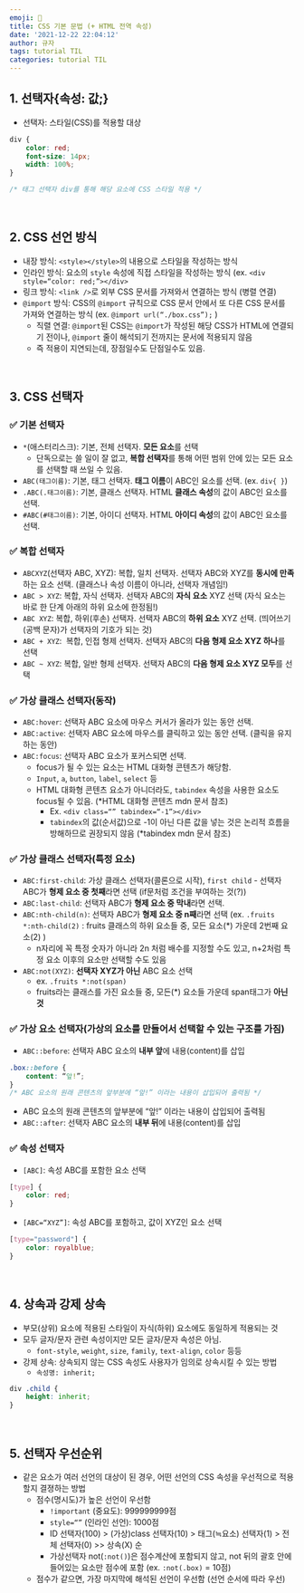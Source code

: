 ```yaml
---
emoji: 🌱
title: CSS 기본 문법 (+ HTML 전역 속성)
date: '2021-12-22 22:04:12'
author: 규자
tags: tutorial TIL
categories: tutorial TIL
---
```


## 1. 선택자{속성: 값;}
* 선택자: 스타일(CSS)를 적용할 대상
```css
div {
    color: red;
    font-size: 14px;
    width: 100%;
}

/* 태그 선택자 div를 통해 해당 요소에 CSS 스타일 적용 */
```

<br/>

## 2. CSS 선언 방식
* 내장 방식: `<style></style>`의 내용으로 스타일을 작성하는 방식
* 인라인 방식: 요소의 `style` 속성에 직접 스타일을 작성하는 방식 (ex. `<div style=“color: red;”></div>`
* 링크 방식: `<link />`로 외부 CSS 문서를 가져와서 연결하는 방식 (병렬 연결)
* `@import` 방식: CSS의 `@import` 규칙으로 CSS 문서 안에서 또 다른 CSS 문서를 가져와 연결하는 방식 (ex.  `@import url(“./box.css”);` )
    * 직렬 연결: `@import`된 CSS는 `@import`가 작성된 해당 CSS가 HTML에 연결되기 전이나, `@import` 줄이 해석되기 전까지는 문서에 적용되지 않음
    * 즉 적용이 지연되는데, 장점일수도 단점일수도 있음.

<br/>

## 3. CSS 선택자
### ✅ 기본 선택자
* `*`(애스터리스크): 기본, 전체 선택자. **모든 요소**를 선택
    * 단독으로는 쓸 일이 잘 없고, **복합 선택자**를 통해 어떤 범위 안에 있는 모든 요소를 선택할 때 쓰일 수 있음.
* `ABC(태그이름)`: 기본, 태그 선택자. **태그 이름**이 ABC인 요소를 선택. (ex. `div{ }`)
* `.ABC(.태그이름)`: 기본, 클래스 선택자. HTML **클래스 속성**의 값이 ABC인 요소를 선택.
* `#ABC(#태그이름)`: 기본, 아이디 선택자. HTML **아이디 속성**의 값이 ABC인 요소를 선택.

### ✅ 복합 선택자
* `ABCXYZ`(선택자 ABC, XYZ): 복합, 일치 선택자. 선택자 ABC와 XYZ를 **동시에 만족**하는 요소 선택. (클래스나 속성 이름이 아니라, 선택자 개념임!)
* `ABC > XYZ`: 복합, 자식 선택자. 선택자 ABC의 **자식 요소** XYZ 선택 (자식 요소는 바로 한 단계 아래의 하위 요소에 한정됨!)
* `ABC XYZ`: 복합, 하위(후손) 선택자. 선택자 ABC의 **하위 요소** XYZ 선택. (띄어쓰기(공백 문자)가 선택자의 기호가 되는 것)
* `ABC + XYZ`:  복합, 인접 형제 선택자. 선택자 ABC의 **다음 형제 요소 XYZ 하나**를 선택
* `ABC ~ XYZ`: 복합, 일반 형제 선택자. 선택자 ABC의 **다음 형제 요소 XYZ 모두**를 선택

### ✅ 가상 클래스 선택자(동작)
* `ABC:hover`: 선택자 ABC 요소에 마우스 커서가 올라가 있는 동안 선택.
* `ABC:active`: 선택자 ABC 요소에 마우스를 클릭하고 있는 동안 선택. (클릭을 유지하는 동안)
* `ABC:focus`: 선택자 ABC 요소가 포커스되면 선택. 
    * focus가 될 수 있는 요소는 HTML 대화형 콘텐츠가 해당함. 
    * `Input`, `a`, `button`, `label`, `select` 등
    * HTML 대화형 콘텐츠 요소가 아니더라도, `tabindex` 속성을 사용한 요소도 focus될 수 있음. (*HTML 대화형 콘텐츠 mdn 문서 참조)
        * Ex. `<div class=“” tabindex=“-1”></div>`
        * `tabindex`의 값(순서값)으로 -1이 아닌 다른 값을 넣는 것은 논리적 흐름을 방해하므로 권장되지 않음 (*tabindex mdn 문서 참조)

### ✅ 가상 클래스 선택자(특정 요소)
* `ABC:first-child`: 가상 클래스 선택자(콜론으로 시작), `first child` - 선택자 ABC가 **형제 요소 중 첫째**라면 선택 (if문처럼 조건을 부여하는 것(?))
* `ABC:last-child`: 선택자 ABC가 **형제 요소 중 막내**라면 선택.
* `ABC:nth-child(n)`: 선택자 ABC가 **형제 요소 중 n째**라면 선택 (ex. `.fruits *:nth-child(2)` : fruits 클래스의 하위 요소들 중, 모든 요소(*) 가운데 2번째 요소(2) )
    * n자리에 꼭 특정 숫자가 아니라 2n 처럼 배수를 지정할 수도 있고, n+2처럼 특정 요소 이후의 요소만 선택할 수도 있음
* `ABC:not(XYZ)`: **선택자 XYZ가 아닌** ABC 요소 선택
    * ex. `.fruits *:not(span)`
    * fruits라는 클래스를 가진 요소들 중, 모든(*) 요소들 가운데 span태그가 **아닌 것**

### ✅ 가상 요소 선택자(가상의 요소를 만들어서 선택할 수 있는 구조를 가짐)
* `ABC::before`: 선택자 ABC 요소의 **내부 앞**에 내용(content)를 삽입
```css
.box::before { 
    content: “앞!”; 
}
/* ABC 요소의 원래 콘텐츠의 앞부분에 “앞!” 이라는 내용이 삽입되어 출력됨 */
```
* ABC 요소의 원래 콘텐츠의 앞부분에 “앞!” 이라는 내용이 삽입되어 출력됨
* `ABC::after`: 선택자 ABC 요소의 **내부 뒤**에 내용(content)를 삽입

### ✅ 속성 선택자
* `[ABC]`: 속성 ABC를 포함한 요소 선택
```css
[type] {
    color: red;
}
```
* `[ABC=“XYZ”]`: 속성 ABC를 포함하고, 값이 XYZ인 요소 선택
```css
[type="password"] {
    color: royalblue;
}
```
<br/>

## 4. 상속과 강제 상속
* 부모(상위) 요소에 적용된 스타일이 자식(하위) 요소에도 동일하게 적용되는 것
* 모두 글자/문자 관련 속성이지만 모든 글자/문자 속성은 아님.
    * `font-style`, `weight`, `size`, `family`, `text-align`, `color` 등등
* 강제 상속: 상속되지 않는 CSS 속성도 사용자가 임의로 상속시킬 수 있는 방법
    * `속성명: inherit;`
```css
div .child {
    height: inherit;
}
```
<br/>

## 5. 선택자 우선순위
* 같은 요소가 여러 선언의 대상이 된 경우, 어떤 선언의 CSS 속성을 우선적으로 적용할지 결졍하는 방법
    * 점수(명시도)가 높은 선언이 우선함
        * `!important` (중요도): 999999999점
        * `style=“”` (인라인 선언): 1000점
        * ID 선택자(100) > (가상)class 선택자(10) > 태그(≒요소) 선택자(1) > 전체 선택자(0) >> 상속(X) 순
        * 가상선택자 not(`:not()`)은 점수계산에 포함되지 않고, not 뒤의 괄호 안에 들어있는 요소만 점수에 포함 (ex. `:not(.box)` = 10점)
    * 점수가 같으면, 가장 마지막에 해석된 선언이 우선함 (선언 순서에 따라 우선)

```tos
```